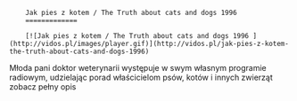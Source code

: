 
        Jak pies z kotem / The Truth about cats and dogs 1996 
        =============
        
        [![Jak pies z kotem / The Truth about cats and dogs 1996 ](http://vidos.pl/images/player.gif)](http://vidos.pl/jak-pies-z-kotem-the-truth-about-cats-and-dogs-1996)
        
        
 Młoda pani doktor weterynarii występuje w swym własnym programie radiowym, udzielając porad właścicielom psów, kotów i innych zwierząt zobacz pełny opis
    